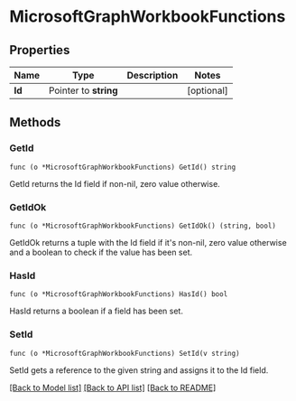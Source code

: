 # MicrosoftGraphWorkbookFunctions

## Properties

Name | Type | Description | Notes
------------ | ------------- | ------------- | -------------
**Id** | Pointer to **string** |  | [optional] 

## Methods

### GetId

`func (o *MicrosoftGraphWorkbookFunctions) GetId() string`

GetId returns the Id field if non-nil, zero value otherwise.

### GetIdOk

`func (o *MicrosoftGraphWorkbookFunctions) GetIdOk() (string, bool)`

GetIdOk returns a tuple with the Id field if it's non-nil, zero value otherwise
and a boolean to check if the value has been set.

### HasId

`func (o *MicrosoftGraphWorkbookFunctions) HasId() bool`

HasId returns a boolean if a field has been set.

### SetId

`func (o *MicrosoftGraphWorkbookFunctions) SetId(v string)`

SetId gets a reference to the given string and assigns it to the Id field.


[[Back to Model list]](../README.md#documentation-for-models) [[Back to API list]](../README.md#documentation-for-api-endpoints) [[Back to README]](../README.md)


